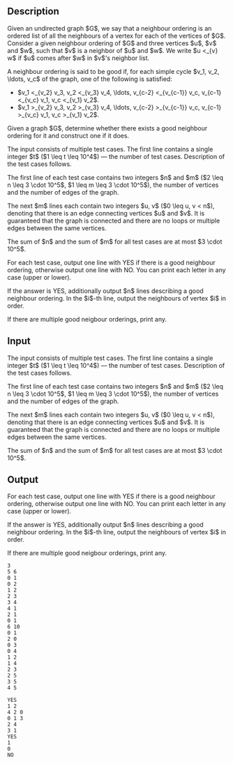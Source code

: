 ## Description

<div><p>Given an undirected graph $G$, we say that a <span class="tex-font-style-it">neighbour ordering</span> is an ordered list of all the neighbours of a vertex for each of the vertices of $G$. Consider a given neighbour ordering of $G$ and three vertices $u$, $v$ and $w$, such that $v$ is a neighbor of $u$ and $w$. We write $u &lt;_{v} w$ if $u$ comes after $w$ in $v$'s neighbor list.</p><p>A neighbour ordering is said to be <span class="tex-font-style-it">good</span> if, for each simple cycle $v_1, v_2, \ldots, v_c$ of the graph, one of the following is satisfied:</p><ul> <li> $v_1 &lt;_{v_2} v_3, v_2 &lt;_{v_3} v_4, \ldots, v_{c-2} &lt;_{v_{c-1}} v_c, v_{c-1} &lt;_{v_c} v_1, v_c &lt;_{v_1} v_2$.</li><li> $v_1 &gt;_{v_2} v_3, v_2 &gt;_{v_3} v_4, \ldots, v_{c-2} &gt;_{v_{c-1}} v_c, v_{c-1} &gt;_{v_c} v_1, v_c &gt;_{v_1} v_2$. </li></ul><p>Given a graph $G$, determine whether there exists a good neighbour ordering for it and construct one if it does.</p></div><div class="input-specification"><p>The input consists of multiple test cases. The first line contains a single integer $t$ ($1 \leq t \leq 10^4$) — the number of test cases. Description of the test cases follows.</p><p>The first line of each test case contains two integers $n$ and $m$ ($2 \leq n \leq 3 \cdot 10^5$, $1 \leq m \leq 3 \cdot 10^5$), the number of vertices and the number of edges of the graph.</p><p>The next $m$ lines each contain two integers $u, v$ ($0 \leq u, v &lt; n$), denoting that there is an edge connecting vertices $u$ and $v$. It is guaranteed that the graph is connected and there are no loops or multiple edges between the same vertices.</p><p>The sum of $n$ and the sum of $m$ for all test cases are at most $3 \cdot 10^5$.</p></div><div class="output-specification"><p>For each test case, output one line with <span class="tex-font-style-tt">YES</span> if there is a good neighbour ordering, otherwise output one line with <span class="tex-font-style-tt">NO</span>. You can print each letter in any case (upper or lower).</p><p>If the answer is <span class="tex-font-style-tt">YES</span>, additionally output $n$ lines describing a good neighbour ordering. In the $i$-th line, output the neighbours of vertex $i$ in order. </p><p>If there are multiple good neigbour orderings, print any.</p></div>

## Input

<p>The input consists of multiple test cases. The first line contains a single integer $t$ ($1 \leq t \leq 10^4$) — the number of test cases. Description of the test cases follows.</p><p>The first line of each test case contains two integers $n$ and $m$ ($2 \leq n \leq 3 \cdot 10^5$, $1 \leq m \leq 3 \cdot 10^5$), the number of vertices and the number of edges of the graph.</p><p>The next $m$ lines each contain two integers $u, v$ ($0 \leq u, v &lt; n$), denoting that there is an edge connecting vertices $u$ and $v$. It is guaranteed that the graph is connected and there are no loops or multiple edges between the same vertices.</p><p>The sum of $n$ and the sum of $m$ for all test cases are at most $3 \cdot 10^5$.</p>

## Output

<p>For each test case, output one line with <span class="tex-font-style-tt">YES</span> if there is a good neighbour ordering, otherwise output one line with <span class="tex-font-style-tt">NO</span>. You can print each letter in any case (upper or lower).</p><p>If the answer is <span class="tex-font-style-tt">YES</span>, additionally output $n$ lines describing a good neighbour ordering. In the $i$-th line, output the neighbours of vertex $i$ in order. </p><p>If there are multiple good neigbour orderings, print any.</p>





```input1|2,3,4,5,6,7,8,11,12,13,14,15,16,17,18,19,20,21
3
5 6
0 1
0 2
1 2
2 3
3 4
4 1
2 1
0 1
6 10
0 1
2 0
0 3
0 4
1 2
1 4
2 3
2 5
3 5
4 5
```




```output1
YES
1 2 
4 2 0 
0 1 3 
2 4 
3 1 
YES
1 
0 
NO
```


